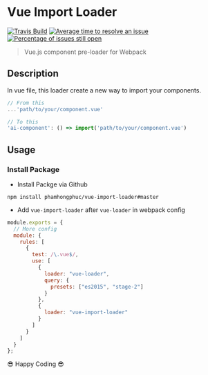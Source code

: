 # Vue Import Loader

[![Travis Build](https://travis-ci.org/phamhongphuc/vue-import-loader.svg?branch=master)](https://travis-ci.org/phamhongphuc/vue-import-loader/builds "Most recent build") [![Average time to resolve an issue](http://isitmaintained.com/badge/resolution/phamhongphuc/vue-import-loader.svg)](https://github.com/phamhongphuc/vue-import-loader/issues "Average time to resolve an issue") [![Percentage of issues still open](http://isitmaintained.com/badge/open/phamhongphuc/vue-import-loader.svg)](https://github.com/phamhongphuc/vue-import-loader/issues "Percentage of issues still open")

> Vue.js component pre-loader for Webpack

## Description

In vue file, this loader create a new way to import your components.

```js
// From this
...'path/to/your/component.vue'

// To this
'ai-component': () => import('path/to/your/component.vue')
```

## Usage

### Install Package

* Install Packge via Github

`npm install phamhongphuc/vue-import-loader#master`

* Add `vue-import-loader` after `vue-loader` in webpack config

```js
module.exports = {
  // More config
  module: {
    rules: [
      {
        test: /\.vue$/,
        use: [
          {
            loader: "vue-loader",
            query: {
              presets: ["es2015", "stage-2"]
            }
          },
          {
            loader: "vue-import-loader"
          }
        ]
      }
    ]
  }
};
```

😎 Happy Coding 😎
